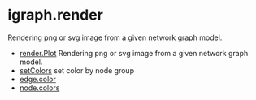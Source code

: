 ﻿# igraph.render

Rendering png or svg image from a given network graph model.

+ [render.Plot](igraph.render/render.Plot.1) Rendering png or svg image from a given network graph model.
+ [setColors](igraph.render/setColors.1) set color by node group
+ [edge.color](igraph.render/edge.color.1) 
+ [node.colors](igraph.render/node.colors.1) 
